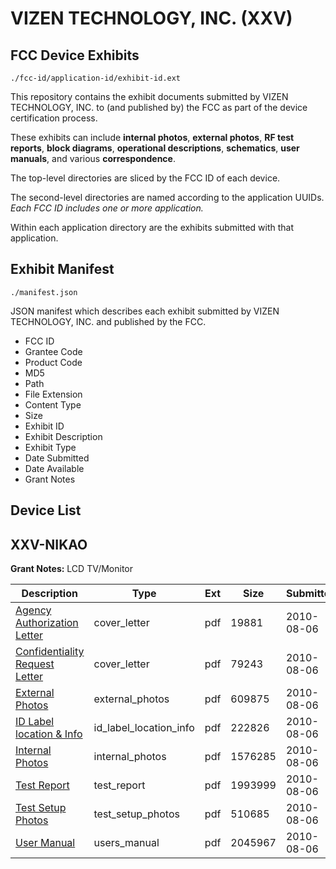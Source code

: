 # VIZEN TECHNOLOGY, INC. (XXV)
## FCC Device Exhibits

```
./fcc-id/application-id/exhibit-id.ext
```

This repository contains the exhibit documents submitted by VIZEN TECHNOLOGY, INC. to (and published by) the FCC as part of the device certification process.

These exhibits can include **internal photos**, **external photos**, **RF test reports**, **block diagrams**, **operational descriptions**, **schematics**, **user manuals**, and various **correspondence**.

The top-level directories are sliced by the FCC ID of each device.

The second-level directories are named according to the application UUIDs. *Each FCC ID includes one or more application.*

Within each application directory are the exhibits submitted with that application. 

## Exhibit Manifest

```
./manifest.json
```

JSON manifest which describes each exhibit submitted by VIZEN TECHNOLOGY, INC. and published by the FCC.

- FCC ID
- Grantee Code
- Product Code
- MD5
- Path
- File Extension
- Content Type
- Size
- Exhibit ID
- Exhibit Description
- Exhibit Type
- Date Submitted
- Date Available
- Grant Notes

## Device List
## XXV-NIKAO
**Grant Notes:** LCD TV/Monitor

| Description | Type | Ext | Size | Submitted | Available |
| ----------- | ---- | --- | ---- | --------- | --------- |
| [Agency Authorization Letter](XXV-NIKAO/0b6cb33225f10814d0993824ba9f8adb/1322905.pdf) | cover_letter | pdf | 19881 | 2010-08-06 | 2010-08-06 |
| [Confidentiality Request Letter](XXV-NIKAO/0b6cb33225f10814d0993824ba9f8adb/1322906.pdf) | cover_letter | pdf | 79243 | 2010-08-06 | 2010-08-06 |
| [External Photos](XXV-NIKAO/0b6cb33225f10814d0993824ba9f8adb/1322911.pdf) | external_photos | pdf | 609875 | 2010-08-06 | 2010-08-06 |
| [ID Label location & Info](XXV-NIKAO/0b6cb33225f10814d0993824ba9f8adb/1322908.pdf) | id_label_location_info | pdf | 222826 | 2010-08-06 | 2010-08-06 |
| [Internal Photos](XXV-NIKAO/0b6cb33225f10814d0993824ba9f8adb/1322910.pdf) | internal_photos | pdf | 1576285 | 2010-08-06 | 2010-08-06 |
| [Test Report](XXV-NIKAO/0b6cb33225f10814d0993824ba9f8adb/1322907.pdf) | test_report | pdf | 1993999 | 2010-08-06 | 2010-08-06 |
| [Test Setup Photos](XXV-NIKAO/0b6cb33225f10814d0993824ba9f8adb/1322909.pdf) | test_setup_photos | pdf | 510685 | 2010-08-06 | 2010-08-06 |
| [User Manual](XXV-NIKAO/0b6cb33225f10814d0993824ba9f8adb/1322912.pdf) | users_manual | pdf | 2045967 | 2010-08-06 | 2010-08-06 |
